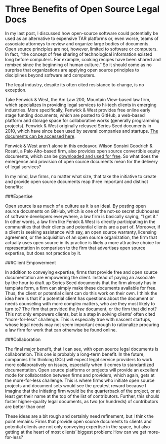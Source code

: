 Three Benefits of Open Source Legal Docs
=========================================

In my last post, I discussed how open-source software could potentially be used as an alternative to expensive TAR platforms or, even worse, teams of associate attorneys to review and organize large bodies of documents. Open source principles are not, however, limited to software or computers. In fact, “the concept of free sharing of technological information existed long before computers. For example, cooking recipes have been shared and remixed since the beginning of human culture.” So it should come as no surprise that organizations are applying open source principles to disciplines beyond software and computers.

The legal industry, despite its often cited resistance to change, is no exception.

Take Fenwick & West, the Am Law 200, Mountain View-based law firm, which specializes in providing legal services to hi-tech clients in emerging industries. More specifically, Fenwick & West provides free online early stage funding documents, which are posted to GitHub, a web-based platform and storage space for collaborative works (generally programming projects). Fenwick & West originally released Series Seed documents in 2010, which have since been used by several companies and startups. [The documents can be accessed here](https://github.com/seriesseed).

Fenwick & West aren’t alone in this endeavor. Wilson Sonsini Goodrich & Rosati, a Palo Alto-based firm, also provides open source convertible equity documents, which can be [downloaded and used for free](http://www.convertibleequity.com/). So what does the emergence and provision of open source documents mean for the delivery of legal services?

In my mind, law firms, no matter what size, that take the initiative to create and provide open source documents reap three important and distinct benefits:

###Expertise

Open source is as much of a culture as it is an ideal. By posting open source documents on GitHub, which is one of the not-so secret clubhouses of software developers everywhere, a law firm is basically saying, “I get it.” In other words, a law firm like Fenick & West is directly participating in the communities that their clients and potential clients are a part of. Moreover, if a client is seeking assistance with say, an open source warranty, licensing agreement, or the acquisition of an open source organization, the firm that actually uses open source in its practice is likely a more attractive choice for representation in comparison to the firm that advertises open source expertise, but does not practice by it.

###Client Empowerment

In addition to conveying expertise, firms that provide free and open source documentation are empowering the client. Instead of paying an associate by the hour to draft up Series Seed documents that the firm already has in template form, a firm can simply make these documents available for free. Thus, the client or potential client can do this work on their own. I think the idea here is that if a potential client has questions about the document or needs counseling with more complex matters, who are they most likely to turn to? The firm that provided the *free* document, or the firm that did not? This not only empowers clients, but is a step in solving clients’ often cited “more-for-less” challenge. This is especially true with nascent startups, whose legal needs may not seem important enough to rationalize procuring a law firm for work that can otherwise be found online.

###Collaboration

The final major benefit, that I can see, with open source legal documents is collaboration. This one is probably a long-term benefit. In the future, companies (I’m thinking GCs) will expect legal service providers to work more collaboratively on issues, especially when it comes to standardized documentation. Open source platforms or projects will provide an excellent mode for collaboration between firms and providers, which again, gets at the more-for-less challenge. This is where firms who initiate open source projects and document sets would see the greatest reward because I imagine that the initiating firm would be the quarterback of the project, or at least get their name at the top of the list of contributors. Further, this should foster higher-quality legal documents, as two (or hundreds) of contributors are better than one!

These ideas are a bit rough and certainly need refinement, but I think the point remains: Firms that provide open source documents to clients and potential clients are not only conveying expertise in the space, but also getting at the heart of most clients’ biggest problem: How can we get more-for-less?
